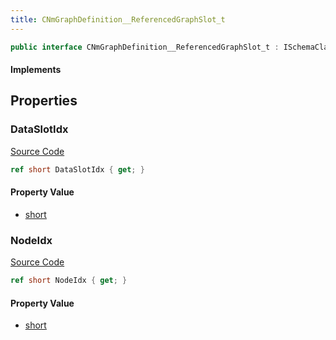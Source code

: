 ```yaml
---
title: CNmGraphDefinition__ReferencedGraphSlot_t
---
```


```csharp
public interface CNmGraphDefinition__ReferencedGraphSlot_t : ISchemaClass<CNmGraphDefinition__ReferencedGraphSlot_t>, ISchemaField, ISchemaClass, INativeHandle
```

#### Implements

## Properties

### DataSlotIdx

[Source Code](https://github.com/swiftly-solution/swiftlys2/blob/beta/managed/src/SwiftlyS2.Generated/Schemas/Interfaces/CNmGraphDefinition__ReferencedGraphSlot_t.cs#L18)

```csharp
ref short DataSlotIdx { get; }
```

#### Property Value

- [short](https://learn.microsoft.com/dotnet/api/system.int16)

### NodeIdx

[Source Code](https://github.com/swiftly-solution/swiftlys2/blob/beta/managed/src/SwiftlyS2.Generated/Schemas/Interfaces/CNmGraphDefinition__ReferencedGraphSlot_t.cs#L16)

```csharp
ref short NodeIdx { get; }
```

#### Property Value

- [short](https://learn.microsoft.com/dotnet/api/system.int16)

